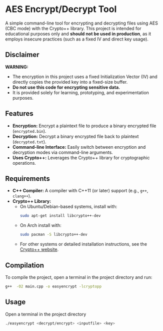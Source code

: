 # AES Encrypt/Decrypt Tool

A simple command-line tool for encrypting and decrypting files using AES (CBC mode) with the Crypto++ library. This project is intended for educational purposes only and **should not be used in production**, as it employs insecure practices (such as a fixed IV and direct key usage).

## Disclaimer

**WARNING:**  
- The encryption in this project uses a fixed Initialization Vector (IV) and directly copies the provided key into a fixed-size buffer.  
- **Do not use this code for encrypting sensitive data.**  
- It is provided solely for learning, prototyping, and experimentation purposes.

## Features

- **Encryption:** Encrypt a plaintext file to produce a binary encrypted file (`encrypted.bin`).
- **Decryption:** Decrypt a binary encrypted file back to plaintext (`decrypted.txt`).
- **Command-line Interface:** Easily switch between encryption and decryption modes via command-line arguments.
- **Uses Crypto++:** Leverages the Crypto++ library for cryptographic operations.

## Requirements

- **C++ Compiler:** A compiler with C++11 (or later) support (e.g., `g++`, `clang++`).
- **Crypto++ Library:**  
  - On Ubuntu/Debian-based systems, install with:
    ```bash
    sudo apt-get install libcrypto++-dev
    ```
  - On Arch install with:
    ```bash
    sudo pacman -S libcrypto++-dev
    ```
  - For other systems or detailed installation instructions, see the [Crypto++ website](https://www.cryptopp.com/).

## Compilation

To compile the project, open a terminal in the project directory and run:

```bash
g++  -O2 main.cpp -o easyencrypt -lcryptopp
```

## Usage
Open a terminal in the project directory
```bash
./easyencrypt <decrypt/encrypt> <inputfile> <key>
```
